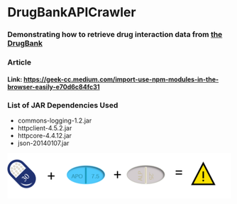 # DrugBankAPICrawler
### Demonstrating how to retrieve drug interaction data from [the DrugBank](https://go.drugbank.com/drugs/)

### Article
#### Link: https://geek-cc.medium.com/import-use-npm-modules-in-the-browser-easily-e70d6c84fc31

### List of JAR Dependencies Used

* commons-logging-1.2.jar
* httpclient-4.5.2.jar
* httpcore-4.4.12.jar
* json-20140107.jar

![Data Conversion](https://github.com/incubated-geek-cc/DrugBankAPICrawler/raw/main/img/ddi.png)